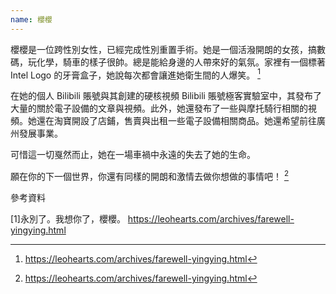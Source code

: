 ```yaml
---
name: 櫻櫻
---
```

櫻櫻是一位跨性別女性，已經完成性別重置手術。她是一個活潑開朗的女孩，搞數碼，玩化學，騎車的樣子很帥。總是能給身邊的人帶來好的氣氛。家裡有一個標著 Intel Logo 的牙膏盒子，她說每次都會讓進她衛生間的人爆笑。 [^1]

在她的個人 Bilibili 賬號與其創建的硬核視頻 Bilibili 賬號極客實驗室中，其發布了大量的關於電子設備的文章與視頻。此外，她還發布了一些與摩托騎行相關的視頻。她還在淘寶開設了店鋪，售賣與出租一些電子設備相關商品。她還希望前往廣州發展事業。

可惜這一切戛然而止，她在一場車禍中永遠的失去了她的生命。

願在你的下一個世界，你還有同樣的開朗和激情去做你想做的事情吧！ [^1]

參考資料

[1]永別了。我想你了，櫻櫻。 https://leohearts.com/archives/farewell-yingying.html

[^1]: https://leohearts.com/archives/farewell-yingying.html


